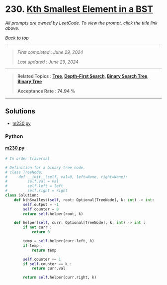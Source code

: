 # 230. [Kth Smallest Element in a BST](<https://leetcode.com/problems/kth-smallest-element-in-a-bst>)

*All prompts are owned by LeetCode. To view the prompt, click the title link above.*

*[Back to top](<../README.md>)*

------

> *First completed : June 29, 2024*
>
> *Last updated : June 29, 2024*

------

> **Related Topics** : **[Tree](<by_topic/Tree.md>), [Depth-First Search](<by_topic/Depth-First Search.md>), [Binary Search Tree](<by_topic/Binary Search Tree.md>), [Binary Tree](<by_topic/Binary Tree.md>)**
>
> **Acceptance Rate** : **74.94 %**

------

## Solutions

- [m230.py](<../my-submissions/m230.py>)
### Python
#### [m230.py](<../my-submissions/m230.py>)
```Python
# In order traversal

# Definition for a binary tree node.
# class TreeNode:
#     def __init__(self, val=0, left=None, right=None):
#         self.val = val
#         self.left = left
#         self.right = right
class Solution:
    def kthSmallest(self, root: Optional[TreeNode], k: int) -> int:
        self.output = -1
        self.counter = 0
        return self.helper(root, k)

    def helper(self, curr: Optional[TreeNode], k: int) -> int : 
        if not curr :
            return 0

        temp = self.helper(curr.left, k)
        if temp :
            return temp

        self.counter += 1
        if self.counter == k :
            return curr.val

        return self.helper(curr.right, k)


```


